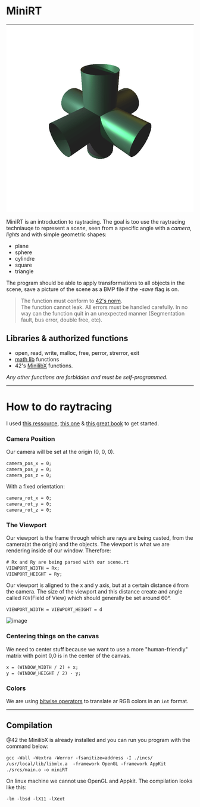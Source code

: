 # MiniRT

![miniRT_Cele](save.png)

MiniRT is an introduction to raytracing.
The goal is too use the raytracing techniauqe to represent a *scene*, seen from a specific angle with a *camera*, *lights* and with simple geometric shapes:
* plane
* sphere
* cylindre
* square
* triangle

The program should be able to apply transformations to all objects in the scene, save a picture of the scene as a BMP file if the _-save_ flag is on.

> The function must conform to [42's norm](https://cdn.intra.42.fr/pdf/pdf/960/norme.en.pdf).  
>The function cannot leak. All errors must be handled carefully. In no way can the function quit in an unexpected manner (Segmentation fault, bus error, double free, etc).

## Libraries & authorized functions

* open, read, write, malloc, free, perror, strerror, exit
* [math lib](https://linux.die.net/man/3/math) functions
* 42's [MinilibX](https://github.com/pbondoer/MinilibX/blob/master/README.md) functions.

_Any other functions are forbidden and must be self-programmed._

-------------

# How to do raytracing

I used [this ressource](https://raytracing.github.io/books/RayTracingInOneWeekend.html), [this one](https://www.scratchapixel.com/lessons/3d-basic-rendering/ray-tracing-generating-camera-rays/definition-ray) & [this great book](https://www.gabrielgambetta.com/computer-graphics-from-scratch/introduction.html) to get started.

### Camera Position
Our camera will be set at the origin (0, 0, 0).
```
camera_pos_x = 0;
camera_pos_y = 0;
camera_pos_z = 0;
```
With a fixed orientation:
```
camera_rot_x = 0;
camera_rot_y = 0;
camera_rot_z = 0;
```

### The Viewport
Our viewport is the frame through which are rays are being casted, from the camera(at the origin) and the objects. The viewport is what we are rendering inside of our window. Therefore:
```
# Rx and Ry are being parsed with our scene.rt
VIEWPORT_WIDTH = Rx;
VIEWPORT_HEIGHT = Ry;
```
Our viewport is aligned to the x and y axis, but at a certain distance `d` from the camera. The size of the viewport and this distance create and angle called `FOV`(Field of View) which should generally be set around 60°.
```
VIEWPORT_WIDTH = VIEWPORT_HEIGHT = d
```
![image](https://www.gabrielgambetta.com/computer-graphics-from-scratch/images/03-basic-raytracer.png)

### Centering things on the canvas
We need to center stuff because we want to use a more "human-friendly" matrix with point 0,0 is in the center of the canvas.
```
x = (WINDOW_WIDTH / 2) + x;
y = (WINDOW_HEIGHT / 2) - y;
```

### Colors
We are using [bitwise operators](https://www.tutorialspoint.com/cprogramming/c_bitwise_operators.htm) to translate ar RGB colors in an `int` format.


--------------

## Compilation 

@42 the MinilibX is already installed and you can run you program with the command below:

```
gcc -Wall -Wextra -Werror -fsanitize=address -I ./incs/ /usr/local/lib/libmlx.a  -framework OpenGL -framework AppKit ./srcs/main.o -o miniRT
```
On linux machine we cannot use OpenGL and Appkit. The compilation looks like this:
```
-lm -lbsd -lX11 -lXext
```
